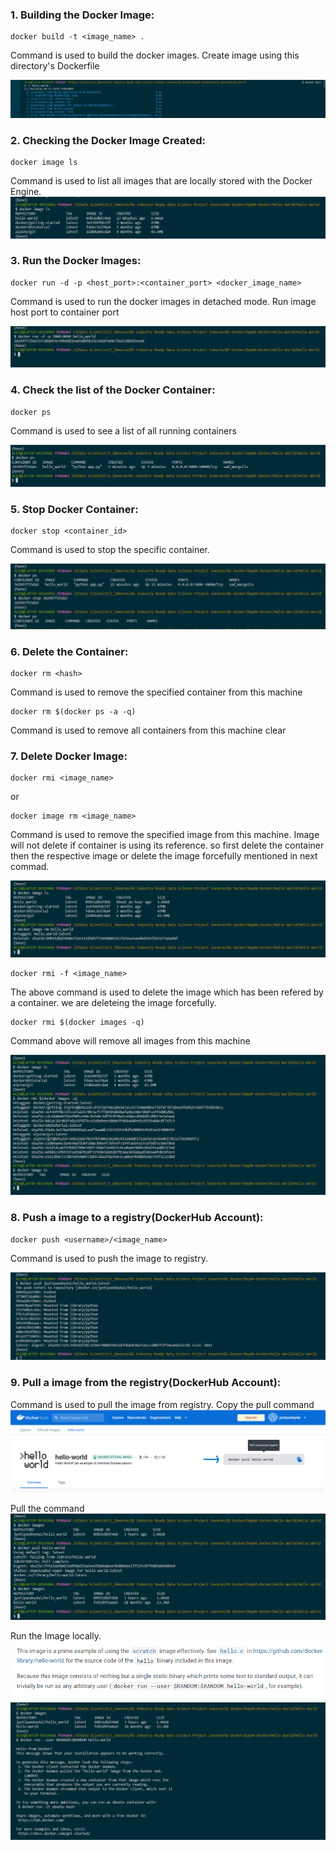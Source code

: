 
### 1. Building the Docker Image:

```
docker build -t <image_name> .
```

Command is used to build the docker images. Create image using this directory's Dockerfile

![image](https://github.com/JyotiPandey111/Industry-Ready-Projects-Tasks/blob/bb60f34b4258015888f67c155d32fbe1403e59ac/dockercontent/building%20image.png)

### 2. Checking  the Docker Image Created:

```
docker image ls
```

Command is used to list all images that are locally stored with the Docker Engine.
![image](https://github.com/JyotiPandey111/Industry-Ready-Projects-Tasks/blob/dc96e5d92831d2597dc5a2a99a283316b5855da1/dockercontent/02%20list%20images.png)


### 3. Run the Docker Images:

```
docker run -d -p <host_port>:<container_port> <docker_image_name>
```

Command is used to run the docker images in detached mode. Run image host port to container port


![image](https://github.com/JyotiPandey111/Industry-Ready-Projects-Tasks/blob/43cbc17fc43d2cc317a8cb992825b51a4740c582/dockercontent/03%20run%20image.png)

### 4. Check the list of the Docker Container:

```
docker ps
```

Command is used to  see a list of all running containers

![image](https://github.com/JyotiPandey111/Industry-Ready-Projects-Tasks/blob/b9343fb28e1b7622e235e305068f01f1ce505f1a/dockercontent/04%20check%20containers.png)


### 5. Stop Docker Container:

```
docker stop <container_id>
```

Command is used to stop the specific container.


![image](https://github.com/JyotiPandey111/Industry-Ready-Projects-Tasks/blob/4311c9ac40d4b0c3efeab87f1c1dbbcce7954a92/dockercontent/05%20stop%20docker.png)


### 6. Delete the Container:

```
docker rm <hash> 
```
Command is used to remove the specified container from this machine


```
docker rm $(docker ps -a -q)

```
Command is used to remove all containers from this machine
clear



### 7. Delete Docker Image:

```
docker rmi <image_name>
```
or 
```
docker image rm <image_name>
```
Command is used to remove the specified image from this machine. Image will not delete if container is using its reference. so first delete the container then the respective image or delete the image forcefully mentioned in next commad.

![image](https://github.com/JyotiPandey111/Industry-Ready-Projects-Tasks/blob/015bcf7a4a8130c7c4ee866eb7336cfdb88defa7/dockercontent/06%20delete%20image.png)

```
docker rmi -f <image_name>
```
The above command is used to delete the image which has been refered by a container. we are deleteing the image forcefully. 


```
docker rmi $(docker images -q)
```
Command above will remove all images from this machine

![image](https://github.com/JyotiPandey111/Industry-Ready-Projects-Tasks/blob/37f1cdf801d6262d17e9a956724a7c4041bbdf16/dockercontent/07%20delete%20all%20image.png)




### 8. Push a image to a registry(DockerHub Account):

```
docker push <username>/<image_name>
```

Command is used to push the image to registry.

![image](https://github.com/JyotiPandey111/Industry-Ready-Projects-Tasks/blob/664e6419511faab3a5e717a99dcd78e9e25cfc0d/dockercontent/08%20push%20image%20.png)


### 9. Pull a image from the registry(DockerHub Account):


Command is used to pull the image from registry.
Copy the pull command
![Image](https://github.com/JyotiPandey111/Industry-Ready-Projects-Tasks/blob/18ac503e042798576452c98b281771532d4b295e/dockercontent/pull%20image.png)

Pull the command
![Image](https://github.com/JyotiPandey111/Industry-Ready-Projects-Tasks/blob/18ac503e042798576452c98b281771532d4b295e/dockercontent/pull%20image%202.png)

Run the Image locally.
![Image](https://github.com/JyotiPandey111/Industry-Ready-Projects-Tasks/blob/f4f6b5ce7576cee4d07e6fb566f4283853ed6c70/dockercontent/run%20command.png)
![Image](https://github.com/JyotiPandey111/Industry-Ready-Projects-Tasks/blob/b62d4c60820bcbab1d72284aa4b18d4e93349194/dockercontent/run.png)

